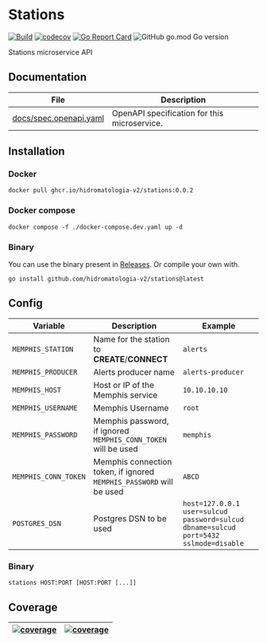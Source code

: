 # Stations

[![Build](https://github.com/hidromatologia-v2/stations/actions/workflows/build.yaml/badge.svg)](https://github.com/hidromatologia-v2/stations/actions/workflows/build.yaml)
[![codecov](https://codecov.io/gh/hidromatologia-v2/stations/branch/main/graph/badge.svg?token=TKF3Y8FJJ3)](https://codecov.io/gh/hidromatologia-v2/stations)
[![Go Report Card](https://goreportcard.com/badge/github.com/hidromatologia-v2/stations)](https://goreportcard.com/report/github.com/hidromatologia-v2/stations)
![GitHub go.mod Go version](https://img.shields.io/github/go-mod/go-version/hidromatologia-v2/stations)

Stations microservice API

## Documentation

| File                                             | Description                                  |
| ------------------------------------------------ | -------------------------------------------- |
| [docs/spec.openapi.yaml](docs/spec.openapi.yaml) | OpenAPI specification for this microservice. |

## Installation

### Docker

```shell
docker pull ghcr.io/hidromatologia-v2/stations:0.0.2
```

### Docker compose

```shell
docker compose -f ./docker-compose.dev.yaml up -d
```

### Binary

You can use the binary present in [Releases](https://github.com/hidromatologia-v2/stations/releases/latest). Or compile your own with.

```shell
go install github.com/hidromatologia-v2/stations@latest
```

## Config

| Variable             | Description                                                  | Example                                                      |
| -------------------- | ------------------------------------------------------------ | ------------------------------------------------------------ |
| `MEMPHIS_STATION`    | Name for the station to **CREATE**/**CONNECT**               | `alerts`                                                     |
| `MEMPHIS_PRODUCER`   | Alerts producer name                                         | `alerts-producer`                                            |
| `MEMPHIS_HOST`       | Host or IP of the Memphis service                            | `10.10.10.10`                                                |
| `MEMPHIS_USERNAME`   | Memphis Username                                             | `root`                                                       |
| `MEMPHIS_PASSWORD`   | Memphis password, if ignored `MEMPHIS_CONN_TOKEN` will be used | `memphis`                                                    |
| `MEMPHIS_CONN_TOKEN` | Memphis connection token, if ignored `MEMPHIS_PASSWORD` will be used | `ABCD`                                                       |
| `POSTGRES_DSN`       | Postgres DSN to be used                                      | `host=127.0.0.1 user=sulcud password=sulcud dbname=sulcud port=5432 sslmode=disable` |

### Binary

```shell
stations HOST:PORT [HOST:PORT [...]]
```

## Coverage

| [![coverage](https://codecov.io/gh/hidromatologia-v2/stations/branch/main/graphs/sunburst.svg?token=TKF3Y8FJJ3)](https://app.codecov.io/gh/hidromatologia-v2/stations) | [![coverage](https://codecov.io/gh/hidromatologia-v2/stations/branch/main/graphs/tree.svg?token=TKF3Y8FJJ3)](https://app.codecov.io/gh/hidromatologia-v2/stations) |
| ------------------------------------------------------------ | ------------------------------------------------------------ |

